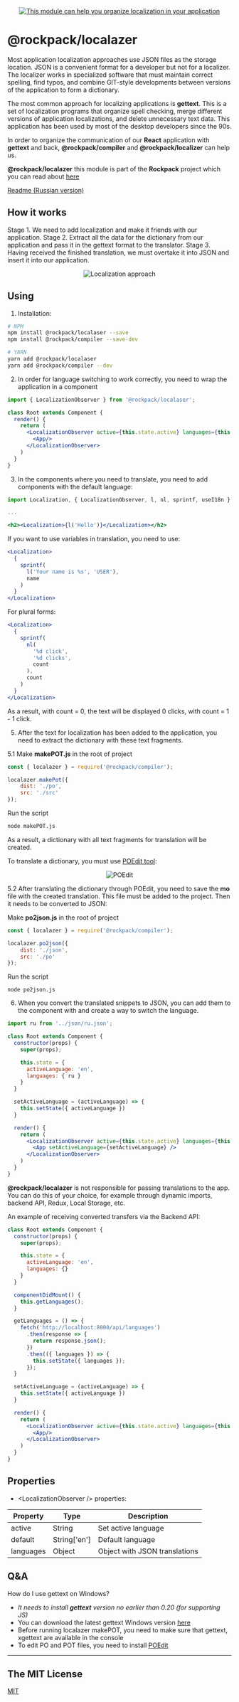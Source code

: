 <div align="center">
    <a href="http://www.natrube.net/localazer/index.html">
        <img src="http://www.natrube.net/localazer/assets/logo.png" alt="This module can help you organize localization in your application" />
    </a>
</div>

# @rockpack/localazer

Most application localization approaches use JSON files as the storage location. JSON is a convenient format for a developer but not for a localizer. The localizer works in specialized software that must maintain correct spelling, find typos, and combine GIT-style developments between versions of the application to form a dictionary.

The most common approach for localizing applications is **gettext**. This is a set of localization programs that organize spell checking, merge different versions of application localizations, and delete unnecessary text data. This application has been used by most of the desktop developers since the 90s.

In order to organize the communication of our **React** application with **gettext** and back, **@rockpack/compiler** and **@rockpack/localizer** can help us.

**@rockpack/localazer** this module is part of the **Rockpack** project which you can read about <a href="https://github.com/AlexSergey/rockpack/blob/master/README.md" target="_blank">here</a>

[Readme (Russian version)](https://github.com/AlexSergey/rockpack/blob/master/packages/localazer/README_RU.md)

## How it works
Stage 1. We need to add localization and make it friends with our application.
Stage 2. Extract all the data for the dictionary from our application and pass it in the gettext format to the translator.
Stage 3. Having received the finished translation, we must overtake it into JSON and insert it into our application.

<div align="center">
    <img src="http://www.natrube.net/localazer/assets/approach.jpg" alt="Localization approach" />
</div>

## Using

1. Installation:

```sh
# NPM
npm install @rockpack/localaser --save
npm install @rockpack/compiler --save-dev

# YARN
yarn add @rockpack/localaser
yarn add @rockpack/compiler --dev
```

2. In order for language switching to work correctly, you need to wrap the application in a *<LocalizationObserver>* component

```jsx
import { LocalizationObserver } from '@rockpack/localaser';

class Root extends Component {
  render() {
    return (
      <LocalizationObserver active={this.state.active} languages={this.state.languages}>
        <App/>
      </LocalizationObserver>
    )
  }
}
```

3. In the components where you need to translate, you need to add components with the default language:

```jsx
import Localization, { LocalizationObserver, l, nl, sprintf, useI18n } from '@rockpack/localaser';

...

<h2><Localization>{l('Hello')}</Localization></h2>
```

If you want to use variables in translation, you need to use:

```jsx
<Localization>
  {
    sprintf(
      l('Your name is %s', 'USER'),
      name
    )
  }
</Localization>
```

For plural forms:

```jsx
<Localization>
  {
    sprintf(
      nl(
        '%d click',
        '%d clicks',
        count
      ),
      count
    )
  }
</Localization>
```

As a result, with count = 0, the text will be displayed 0 clicks, with count = 1 - 1 click.

5. After the text for localization has been added to the application, you need to extract the dictionary with these text fragments.

5.1 Make **makePOT.js** in the root of project
```js
const { localazer } = require('@rockpack/compiler');

localazer.makePot({
    dist: './po',
    src: './src'
});
```
Run the script
```sh
node makePOT.js
```
As a result, a dictionary with all text fragments for translation will be created.

To translate a dictionary, you must use <a href="https://poedit.net/download">POEdit tool</a>:

<div align="center">
    <img src="http://www.natrube.net/localazer/assets/poedit.png" alt="POEdit" />
</div>

5.2 After translating the dictionary through POEdit, you need to save the **mo** file with the created translation. This file must be added to the project. Then it needs to be converted to JSON:

Make **po2json.js** in the root of project
```js
const { localazer } = require('@rockpack/compiler');

localazer.po2json({
    dist: './json',
    src: './po'
});
```

Run the script
```shell script
node po2json.js
```

6. When you convert the translated snippets to JSON, you can add them to the component with *<LocalizationObserver>* and create a way to switch the language.

```jsx
import ru from '../json/ru.json';

class Root extends Component {
  constructor(props) {
    super(props);

    this.state = {
      activeLanguage: 'en',
      languages: { ru }
    }
  }

  setActiveLanguage = (activeLanguage) => {
    this.setState({ activeLanguage })
  }

  render() {
    return (
      <LocalizationObserver active={this.state.active} languages={this.state.languages}>
        <App setActiveLanguage={setActiveLanguage} />
      </LocalizationObserver>
    )
  }
}
```

**@rockpack/localazer** is not responsible for passing translations to the app. You can do this of your choice, for example through dynamic imports, backend API, Redux, Local Storage, etc.

An example of receiving converted transfers via the Backend API:

```jsx
class Root extends Component {
  constructor(props) {
    super(props);

    this.state = {
      activeLanguage: 'en',
      languages: {}
    }
  }

  componentDidMount() {
    this.getLanguages();
  }

  getLanguages = () => {
    fetch('http://localhost:8000/api/languages')
      .then(response => {
        return response.json();
      })
      .then(({ languages }) => {
        this.setState({ languages });
      });
  }

  setActiveLanguage = (activeLanguage) => {
    this.setState({ activeLanguage })
  }

  render() {
    return (
      <LocalizationObserver active={this.state.active} languages={this.state.languages}>
        <App/>
      </LocalizationObserver>
    )
  }
}
```

## Properties

- \<LocalizationObserver /> properties:

| Property | Type | Description |
| --- | --- | --- |
| active | String | Set active language |
| default | String['en'] | Default language |
| languages | Object | Object with JSON translations |

## Q&A

How do I use gettext on Windows?
- *It needs to install **gettext** version no earlier than 0.20 (for supporting JS)*
- You can download the latest gettext Windows version [here](https://mlocati.github.io/articles/gettext-iconv-windows.html)
- Before running localazer makePOT, you need to make sure that gettext, xgettext are available in the console
- To edit PO and POT files, you need to install [POEdit](https://poedit.net/download)
***

## The MIT License

<a href="https://github.com/AlexSergey/rockpack#the-mit-license" target="_blank">MIT</a>
